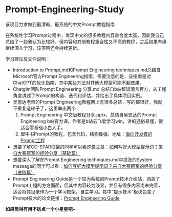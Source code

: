 # Prompt-Engineering-Study
该项目力求做到最清晰、最系统的中文Prompt教程指南

在系统性学习Prompt过程中，发现中文的很多教程内容重合度太高，因此我自己总结了一些我认为比较好，但内容和其他教程重合性又不高的教程，之后如果有缘继续深入学习，该项目还会持续更新。

学习建议及文件说明：
- Introduction to Prompt,md和Prompt Engineering techniques.md总结自Microsoft官方Prompt Engineering指南，需要注意的是，该指南是对ChatGPT的优化指南，其中某些方法对其他大模型可能不起效果。
- Chatglm团队Prompt Engineering 分享.md 总结自b站智谱清言官方，从工程角度讲述了Prompt的构造、迭代和评估，并给出了具体项目实例。
- 吴恩达老师的Prompt Engineering教程网上有很多总结，写的都很好，我就不重复造轮子了，这里举出两个：
  1. Prompt Engineering 中文版教程分享.pptx，总结自吴恩达的Prompt Engineering b站官方课。作者是b站云飞爱学习win，讲的通俗易懂，很适合零基础小白入手。
  2. 犀牛书Prompt的教程，包含代码，结构性强，地址：[面向开发者的Prompt工程](https://prompt-engineering.xiniushu.com/)
- 想要了解CO-STAR框架的同学可以看这篇文章：[如何写好大模型提示词？来自大赛冠军的经验分享（基础篇）](https://mp.weixin.qq.com/s?__biz=MzkzMTI3MTg5MQ==&mid=2247484732&idx=1&sn=bb155ad71f69a8b6aefe7f8557192620&chksm=c26cc080f51b4996fbb197d6a1fbdce5a45aad000747178e06abea12c89a5601101309012e68&scene=21#wechat_redirect)
- 想要深入了解在Prompt Engineering techniques.md中提及的System message的同学可以看：[如何写好大模型提示词？来自大赛冠军的经验分享（进阶篇）](https://juejin.cn/post/7326445377125367823)
- Prompt Engineering Guide是一个较为系统的Prompt技术介绍站，涵盖了Prompt工程的方方面面，但其中内容较为浅显，并且有很多内容尚未完善，适合将其目录作为一个学习框架，自主学习。其中“提示技术”板块包含了Prompt技术的论文链接：[Prompt Engineering Guide](https://www.promptingguide.ai/zh/techniques)


**如果觉得有用不妨点一个小星星吧~**
